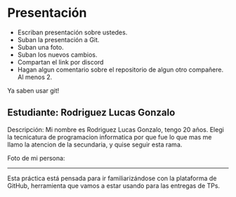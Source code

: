 # Presentación

- Escriban presentación sobre ustedes.
- Suban la presentación a Git.
- Suban una foto.
- Suban los nuevos cambios.
- Compartan el link por discord
- Hagan algun comentario sobre el repositorio de algun otro compañere. Al menos 2.

Ya saben usar git!


## Estudiante: Rodriguez Lucas Gonzalo

Descripción:  Mi nombre es Rodriguez Lucas Gonzalo, tengo 20 años. Elegi la tecnicatura de programacion informatica por que fue lo que mas me llamo la atencion de la secundaria, y quise seguir esta rama. 

Foto de mi persona:
<blockquote class="imgur-embed-pub" lang="en" data-id="a/z94mZeq" data-context="false" ><a href="//imgur.com/a/z94mZeq"></a></blockquote><script async src="//s.imgur.com/min/embed.js" charset="utf-8"></script>



------

Esta práctica está pensada para ir familiarizándose con la plataforma de GitHub, herramienta que vamos a estar usando para las entregas de TPs.

